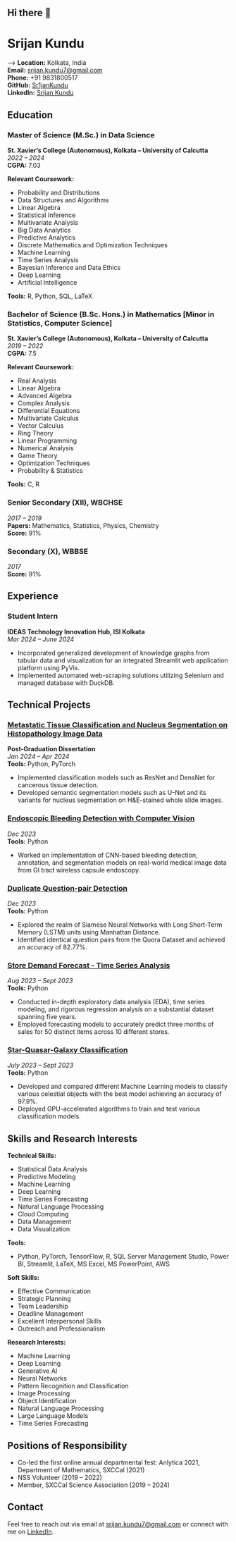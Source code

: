## Hi there 👋

<!--
**Sr1janKundu/Sr1janKundu** is a ✨ _special_ ✨ repository because its `README.md` (this file) appears on your GitHub profile.

Here are some ideas to get you started:

- 🔭 I’m currently working on ...
- 🌱 I’m currently learning ...
- 👯 I’m looking to collaborate on ...
- 🤔 I’m looking for help with ...
- 💬 Ask me about ...
- 📫 How to reach me: ...
- 😄 Pronouns: ...
- ⚡ Fun fact: ...
-->
# Srijan Kundu

<!--
![Profile Picture](https://github.com/Sr1janKundu) <!-- Replace with actual image link -->
-->
**Location:** Kolkata, India  
**Email:** srijan.kundu7@gmail.com  
**Phone:** +91 9831800517  
**GitHub:** [Sr1janKundu](https://github.com/Sr1janKundu)  
**LinkedIn:** [Srijan Kundu](https://www.linkedin.com/in/srijan-kundu/)  

## Education

### Master of Science (M.Sc.) in Data Science
**St. Xavier’s College (Autonomous), Kolkata – University of Calcutta**  
*2022 – 2024*  
**CGPA:** 7.03

**Relevant Coursework:**  
- Probability and Distributions
- Data Structures and Algorithms
- Linear Algebra
- Statistical Inference
- Multivariate Analysis
- Big Data Analytics
- Predictive Analytics
- Discrete Mathematics and Optimization Techniques
- Machine Learning
- Time Series Analysis
- Bayesian Inference and Data Ethics
- Deep Learning
- Artificial Intelligence

**Tools:** R, Python, SQL, LaTeX

### Bachelor of Science (B.Sc. Hons.) in Mathematics [Minor in Statistics, Computer Science]
**St. Xavier’s College (Autonomous), Kolkata – University of Calcutta**  
*2019 – 2022*  
**CGPA:** 7.5

**Relevant Coursework:**  
- Real Analysis
- Linear Algebra
- Advanced Algebra
- Complex Analysis
- Differential Equations
- Multivariate Calculus
- Vector Calculus
- Ring Theory
- Linear Programming
- Numerical Analysis
- Game Theory
- Optimization Techniques
- Probability & Statistics

**Tools:** C, R

### Senior Secondary (XII), WBCHSE
*2017 – 2019*  
**Papers:** Mathematics, Statistics, Physics, Chemistry  
**Score:** 91%

### Secondary (X), WBBSE
*2017*  
**Score:** 91%

## Experience

### Student Intern
**IDEAS Technology Innovation Hub, ISI Kolkata**  
*Mar 2024 – June 2024*  

- Incorporated generalized development of knowledge graphs from tabular data and visualization for an integrated Streamlit web application platform using PyVis.
- Implemented automated web-scraping solutions utilizing Selenium and managed database with DuckDB.

## Technical Projects

### [Metastatic Tissue Classification and Nucleus Segmentation on Histopathology Image Data](https://github.com/Sr1janKundu/Metastatic-Tissue-Classification-and-Nucleus-Segmentation-on-Histopathology-Image-Data)
**Post-Graduation Dissertation**  
*Jan 2024 – Apr 2024*  
**Tools:** Python, PyTorch  

- Implemented classification models such as ResNet and DensNet for cancerous tissue detection.
- Developed semantic segmentation models such as U-Net and its variants for nucleus segmentation on H&E-stained whole slide images.

### [Endoscopic Bleeding Detection with Computer Vision](https://github.com/Sr1janKundu/Endoscopic_Bleeding_Detection_with_Computer_Vision)
*Dec 2023*  
**Tools:** Python  

- Worked on implementation of CNN-based bleeding detection, annotation, and segmentation models on real-world medical image data from GI tract wireless capsule endoscopy.

### [Duplicate Question-pair Detection](https://github.com/Sr1janKundu/Quora-Duplicate-Question-Detection-SNN-LSTM.git)
*Dec 2023*  
**Tools:** Python  

- Explored the realm of Siamese Neural Networks with Long Short-Term Memory (LSTM) units using Manhattan Distance.
- Identified identical question pairs from the Quora Dataset and achieved an accuracy of 82.77%.

### [Store Demand Forecast - Time Series Analysis](https://github.com/Sr1janKundu/Store_Item_Demand_Forecast_Project_Time_Series)
*Aug 2023 – Sept 2023*  
**Tools:** Python  

- Conducted in-depth exploratory data analysis (EDA), time series modeling, and rigorous regression analysis on a substantial dataset spanning five years.
- Employed forecasting models to accurately predict three months of sales for 50 distinct items across 10 different stores.

### [Star-Quasar-Galaxy Classification](https://github.com/Sruba2512/Star-Quasar-Galaxy_Classification)
*July 2023 – Sept 2023*  
**Tools:** Python  

- Developed and compared different Machine Learning models to classify various celestial objects with the best model achieving an accuracy of 97.9%.
- Deployed GPU-accelerated algorithms to train and test various classification models.

## Skills and Research Interests

**Technical Skills:**
- Statistical Data Analysis
- Predictive Modeling
- Machine Learning
- Deep Learning
- Time Series Forecasting
- Natural Language Processing
- Cloud Computing
- Data Management
- Data Visualization

**Tools:**
- Python, PyTorch, TensorFlow, R, SQL Server Management Studio, Power BI, Streamlit, LaTeX, MS Excel, MS PowerPoint, AWS

**Soft Skills:**
- Effective Communication
- Strategic Planning
- Team Leadership
- Deadline Management
- Excellent Interpersonal Skills
- Outreach and Professionalism

**Research Interests:**
- Machine Learning
- Deep Learning
- Generative AI
- Neural Networks
- Pattern Recognition and Classification
- Image Processing
- Object Identification
- Natural Language Processing
- Large Language Models
- Time Series Forecasting

## Positions of Responsibility

- Co-led the first online annual departmental fest: Anlytica 2021, Department of Mathematics, SXCCal (2021)
- NSS Volunteer (2019 – 2022)
- Member, SXCCal Science Association (2019 – 2024)

## Contact

Feel free to reach out via email at srijan.kundu7@gmail.com or connect with me on [LinkedIn](https://www.linkedin.com/in/srijan-kundu/).
